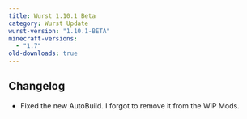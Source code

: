 ```yaml
---
title: Wurst 1.10.1 Beta
category: Wurst Update
wurst-version: "1.10.1-BETA"
minecraft-versions:
  - "1.7"
old-downloads: true
---
```

## Changelog

- Fixed the new AutoBuild. I forgot to remove it from the WIP Mods.

